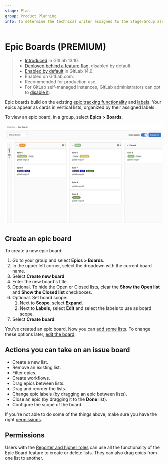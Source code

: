 ```yaml
---
stage: Plan
group: Product Planning
info: To determine the technical writer assigned to the Stage/Group associated with this page, see https://about.gitlab.com/handbook/engineering/ux/technical-writing/#assignments
---
```


# Epic Boards **(PREMIUM)**

> - [Introduced](https://gitlab.com/groups/gitlab-org/-/epics/2864) in GitLab 13.10.
> - [Deployed behind a feature flag](../../feature_flags.md), disabled by default.
> - [Enabled by default](https://gitlab.com/gitlab-org/gitlab/-/issues/290039) in GitLab 14.0.
> - Enabled on GitLab.com.
> - Recommended for production use.
> - For GitLab self-managed instances, GitLab administrators can opt to [disable it](../../../administration/feature_flags.md).

Epic boards build on the existing [epic tracking functionality](index.md) and
[labels](../../project/labels.md). Your epics appear as cards in vertical lists, organized by their assigned
labels.

To view an epic board, in a group, select **Epics > Boards**.

![GitLab epic board - Premium](img/epic_board_v13_10.png)

## Create an epic board

To create a new epic board:

1. Go to your group and select **Epics > Boards**.
1. In the upper left corner, select the dropdown with the current board name.
1. Select **Create new board**.
1. Enter the new board's title.
1. Optional. To hide the Open or Closed lists, clear the **Show the Open list** and
   **Show the Closed list** checkboxes.
1. Optional. Set board scope:
   1. Next to **Scope**, select **Expand**.
   1. Next to **Labels**, select **Edit** and select the labels to use as board scope.
1. Select **Create board**.

You've created an epic board. Now you can [add some lists](#create-a-new-list).
To change these options later, [edit the board](#edit-the-scope-of-an-epic-board).

<!-- TODO: This is not in the product
## Delete an epic board

To delete the active epic board:

1. Select the dropdown with the current board name in the upper left corner of the Epic Boards page.
1. Select **Delete board**.
1. Select **Delete**. -->

## Actions you can take on an issue board

- Create a new list.
- Remove an existing list.
- Filter epics.
- Create workflows.
- Drag epics between lists.
- Drag and reorder the lists.
- Change epic labels (by dragging an epic between lists).
- Close an epic (by dragging it to the **Done** list).
- Configure the scope of the board.

If you're not able to do some of the things above, make sure you have the right
[permissions](#permissions).

## Permissions

Users with the [Reporter and higher roles](../../permissions.md) can use all the functionality of the
Epic Board feature to create or delete lists. They can also drag epics from one list to another.
